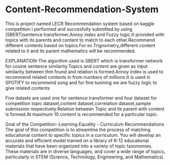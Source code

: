 # Content-Recommendation-System
This is  project named LECR Recommendation system based on kaggle competition i performed and succesfully submitted by using (SBERT)sentence transformer,Annoy index and Fuzzy logic.It provided with topics with its parents and content to match to each other.Recommend different contents based on topics.For ex.Trignometry,different content related to it and its parent mathematics will be recommended.

EXPLANATION-The algorithm used is SBERT which is transformer network for cosine sentence similarity.Topics and content are given as input similarity between thm found and relation is formed.Annoy index is used to recommend related contents in from numbers of millions.It is used in SPOTIFY to recommend song and for fine tunining we are fuzzy logic to give related contents

Five datsets are used one for sentence transformer and four dataset for competition topic dataset,content dataset,correlation dataset,sample submission respectively.Relation between Topic and its parent with content is formed.At maximum 10 content is recommended for a particular topic.

Goal of the Competition-:Learning Equality - Curriculum Recommendations
The goal of this competition is to streamline the process of matching educational content to specific topics in a curriculum. You will develop an accurate and efficient model trained on a library of K-12 educational materials that have been organized into a variety of topic taxonomies. These materials are in diverse languages, and cover a wide range of topics, particularly in STEM (Science, Technology, Engineering, and Mathematics).

